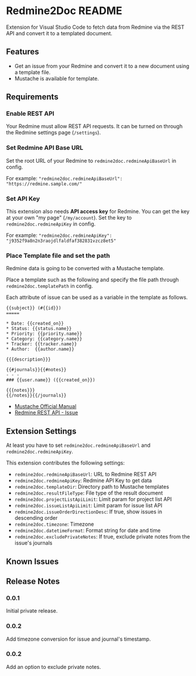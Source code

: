 # Redmine2Doc README

Extension for Visual Studio Code to fetch data from Redmine via the REST API and convert it to a templated document.

## Features

* Get an issue from your Redmine and convert it to a new document using a template file.
* Mustache is available for template.

## Requirements

### Enable REST API

Your Redmine must allow REST API requests. It can be turned on through the Redmine settings page (`/settings`).

### Set Redmine API Base URL

Set the root URL of your Redmine to `redmine2doc.redmineApiBaseUrl` in config.

For example: `"redmine2doc.redmineApiBaseUrl": "https://redmine.sample.com/"`

### Set API Key

This extension also needs **API access key** for Redmine. You can get the key at your own "my page" (`/my/account`). Set the key to `redmine2doc.redmineApiKey` in config.

For example: `"redmine2doc.redmineApiKey": "j9352f9a8n2n3raojdlfaldfaf382831vzcz8et5"`

### Place Template file and set the path

Redmine data is going to be converted with a Mustache template.

Place a template such as the following and specify the file path through `redmine2doc.templatePath` in config.

Each attribute of issue can be used as a variable in the template as follows.

```
{{subject}} (#{{id}})
=====

* Date: {{created_on}}
* Status: {{status.name}}
* Priority: {{priority.name}}
* Category: {{category.name}}
* Tracker: {{tracker.name}}
* Author:  {{author.name}}

{{{description}}}

{{#journals}}{{#notes}}
- - -
### {{user.name}} ({{created_on}})

{{{notes}}}
{{/notes}}{{/journals}}
```


* [Mustache Official Manual](http://mustache.github.io/mustache.5.html)
* [Redmine REST API - Issue](http://www.redmine.org/projects/redmine/wiki/Rest_Issues)

## Extension Settings

At least you have to set `redmine2doc.redmineApiBaseUrl` and `redmine2doc.redmineApiKey`.

This extension contributes the following settings:

* `redmine2doc.redmineApiBaseUrl`: URL to Redmine REST API
* `redmine2doc.redmineApiKey`: Redmine API Key to get data
* `redmine2doc.templateDir`: Directory path to Mustache templates
* `redmine2doc.resultFileType`: File type of the result document
* `redmine2doc.projectListApiLimit`: Limit param for project list API
* `redmine2doc.issueListApiLimit`: Limit param for issue list API
* `redmine2doc.issueOrderDirectionDesc`: If true, show issues in descending order
* `redmine2doc.timezone`: Timezone
* `redmine2doc.datetimeFormat`: Format string for date and time
* `redmine2doc.excludePrivateNotes`: If true, exclude private notes from the issue's journals

## Known Issues


## Release Notes

### 0.0.1

Initial private release.

### 0.0.2

Add timezone conversion for issue and journal's timestamp.

### 0.0.2

Add an option to exclude private notes.